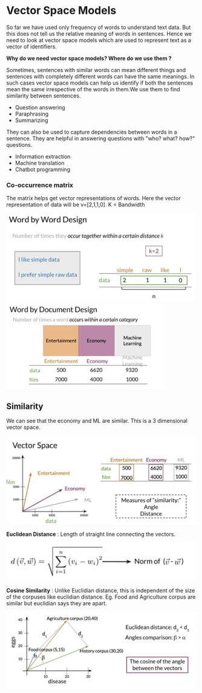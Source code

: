 
# Vector Space Models 

So far we have used only frequency of words to understand text data. But this does not tell us the relative meaning of words in sentences. Hence we need to look at vector space models which are used to represent text as a vector of identifiers. 

**Why do we need vector space models? Where do we use them ?** 

Sometimes, sentences with similar words can mean different things and sentences with completely different words can have the same meanings. In such cases vector space models can help us identify if both the sentences mean the same irrespective of the words in them.We use them to find similarity between sentences. 
- Question answering 
- Paraphrasing
- Summarizing 

They can also be used to capture dependencies between words in a sentence. They are helpful in answering questions with "who? what? how?" questions.  
- Information extraction
- Machine translation 
- Chatbot programming 


### Co-occurrence matrix

The matrix helps get vector representations of words.  Here the vector representation of data will be v=[2,1,1,0].
K = Bandwidth

<p float="left">
  <img src="Plots/1.png" width="500" />
  
  <img src="Plots/2.png" width="420" /> 
</p>



## Similarity 

We can see that the economy and ML are similar. This is a 3 dimensional vector space. 

<img src= "Plots/3.png"  width = '550'>

**Euclidean Distance** : Length of straight line connecting the vectors. 

<img src= "Plots/4.png"  width = '550'>

**Cosine Similarity** : Unlike Euclidian distance, this is independent of the size of the corpuses like euclidian distance. Eg. Food and Agriculture corpus are similar but euclidian says they are apart. 

<img src= "Plots/5.png"  width = '550'>





